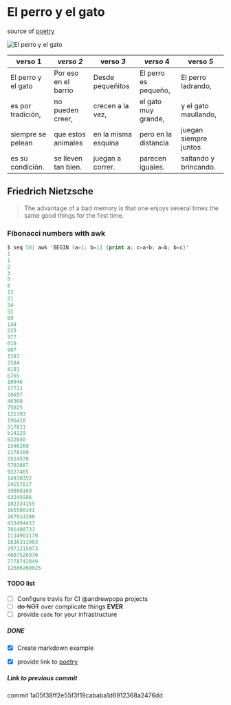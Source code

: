 # El perro y el gato



source of [poetry](https://www.guiainfantil.com/articulos/ocio/poesias/el-perro-y-el-gato-poema-infantil-sobre-animales/)


![El  perro y el gato](https://images-production.freetls.fastly.net/uploads/posts/off_site_promo_image/166842/why-do-cats-meow.jpg?auto=compress&crop=top&fit=crop&q=55&w=1200&h=900)


 **verso 1** | *verso 2* | **verso** *3* | *verso* **4** | __verso__ _5_
------------ | ------------- | ------------- | ------------- | -------------
El  perro y el gato | Por eso en el barrio | Desde pequeñitos | El perro es pequeño, | El perro ladrando,
es por tradición, | no pueden creer, | crecen a la vez, | el gato muy grande, | y el gato maullando,
siempre se pelean | que estos animales  | en la misma esquina | pero en la distancia | juegan siempre juntos
es su condición. | se lleven tan bien. | juegan a correr. | parecen iguales. | saltando y brincando.


## Friedrich Nietzsche

> The advantage of a bad memory is that one enjoys several times the same good things for the first time.

### Fibonacci numbers with awk

```awk
$ seq 50| awk 'BEGIN {a=1; b=1} {print a; c=a+b; a=b; b=c}'
1
1
2
3
5
8
13
21
34
55
89
144
233
377
610
987
1597
2584
4181
6765
10946
17711
28657
46368
75025
121393
196418
317811
514229
832040
1346269
2178309
3524578
5702887
9227465
14930352
24157817
39088169
63245986
102334155
165580141
267914296
433494437
701408733
1134903170
1836311903
2971215073
4807526976
7778742049
12586269025
```


#### TODO list

- [ ] Configure travis for CI @andrewpopa projects
- [ ] ~~do NOT~~ over complicate things **EVER**
- [ ] provide `code` for your infrastructure

##### DONE

- [x] Create markdown example
- [x] provide link to [poetry](https://images-production.freetls.fastly.net/uploads/posts/off_site_promo_image/166842/why-do-cats-meow.jpg?auto=compress&crop=top&fit=crop&q=55&w=1200&h=900)


##### Link to previous commit
commit 1a05f38ff2e55f3f19cababa1d6912368a2476dd
